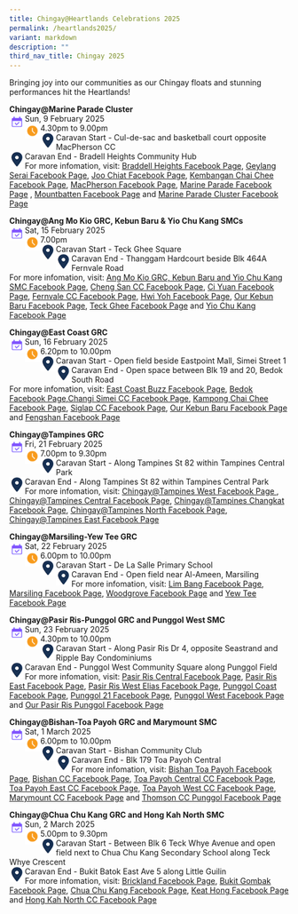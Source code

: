 ```yaml
---
title: Chingay@Heartlands Celebrations 2025
permalink: /heartlands2025/
variant: markdown
description: ""
third_nav_title: Chingay 2025
---
```

Bringing joy into our communities as our Chingay floats and stunning performances hit the Heartlands!

**Chingay@Marine Parade Cluster** <br>
<img src="/images/Heartlands/Cal.png" style="float:left; width:28px;height:28px">Sun, 9 February 2025 <br>
<img src="/images/Heartlands/Clock.png" style="float:left; width:28px;height:28px">4.30pm to 9.00pm<br>
<img src="/images/Heartlands/Pin.png" style="float:left; width:28px;height:28px">
Caravan Start - Cul-de-sac and basketball court opposite MacPherson CC<br><img src="/images/Heartlands/Pin.png" style="float:left; width:28px;height:28px">
Caravan End - Bradell Heights Community Hub<br>
For more infomation, visit: <a href="https://www.facebook.com/BraddellHeightsConstituency/">Braddell Heights Facebook Page</a>, <a href="https://www.facebook.com/YourGeylangSerai/">Geylang Serai Facebook Page</a>, <a href="https://www.facebook.com/joochiatourhome/">Joo Chiat Facebook Page</a>, <a href="https://www.facebook.com/KembanganChaiChee/">Kembangan Chai Chee Facebook Page</a>, <a href="https://www.facebook.com/MacPherson.Spirit/">MacPherson Facebook Page</a>, <a href="https://www.facebook.com/MarineParadeSG/">Marine Parade Facebook Page</a> , <a href="https://www.facebook.com/HappeningsatMountbatten/">Mountbatten Facebook Page</a> and <a href="https://www.facebook.com/marineparadecluster/">Marine Parade Cluster Facebook Page</a><br> 

**Chingay@Ang Mo Kio GRC, Kebun Baru &amp; Yio Chu Kang SMCs** <br>
<img src="/images/Heartlands/Cal.png" style="float:left; width:28px;height:28px">Sat, 15 February 2025 <br>
<img src="/images/Heartlands/Clock.png" style="float:left; width:28px;height:28px">7.00pm<br>
<img src="/images/Heartlands/Pin.png" style="float:left; width:28px;height:28px">
Caravan Start - Teck Ghee Square<br><img src="/images/Heartlands/Pin.png" style="float:left; width:28px;height:28px">
Caravan End - Thanggam Hardcourt beside Blk 464A Fernvale Road<br>
For more infomation, visit: <a href="https://www.facebook.com/amkgrckbycksmcs/">Ang Mo Kio GRC, Kebun Baru and Yio Chu Kang SMC Facebook Page</a>, <a href="https://www.facebook.com/Chengsancommunity/">Cheng San CC Facebook Page</a>, <a href="https://www.facebook.com/ciyuancclub/">Ci Yuan Facebook Page</a>, <a href="https://www.facebook.com/FernvaleCC/">Fernvale CC Facebook Page</a>, <a href="https://www.facebook.com/jalan.kayu/">Hwi Yoh Facebook Page</a>, <a href="https://www.facebook.com/OurKebunBaru/">Our Kebun Baru Facebook Page</a>, <a href="https://www.facebook.com/teckgheedivision/">Teck Ghee Facebook Page</a> and <a href="https://www.facebook.com/yckcc/">Yio Chu Kang Facebook Page</a> <br> 

**Chingay@East Coast GRC** <br>
<img src="/images/Heartlands/Cal.png" style="float:left; width:28px;height:28px">Sun, 16 February 2025 <br>
<img src="/images/Heartlands/Clock.png" style="float:left; width:28px;height:28px">6.20pm to 10.00pm<br>
<img src="/images/Heartlands/Pin.png" style="float:left; width:28px;height:28px">
Caravan Start - Open field beside Eastpoint Mall, Simei Street 1 <br><img src="/images/Heartlands/Pin.png" style="float:left; width:28px;height:28px">
Caravan End - Open space between Blk 19 and 20, Bedok South Road<br>
For more infomation, visit: <a href="https://www.facebook.com/OurEastCoastBuzz/">East Coast Buzz Facebook Page</a>, <a href="https://www.facebook.com/weluvbedok/">Bedok Facebook Page</a>,<a href="https://www.facebook.com/ChangiSimeiCC/">Changi Simei CC Facebook Page</a>, <a href="https://www.facebook.com/kcc.ekampong/">Kampong Chai Chee Facebook Page</a>, <a href="https://www.facebook.com/mysiglap/">Siglap CC Facebook Page</a>, <a href="https://www.facebook.com/OurKebunBaru/">Our Kebun Baru Facebook Page</a> and <a href="https://www.facebook.com/fengshancommunityclub/">Fengshan Facebook Page</a> 

**Chingay@Tampines GRC** <br>
<img src="/images/Heartlands/Cal.png" style="float:left; width:28px;height:28px">Fri, 21 February 2025<br>
<img src="/images/Heartlands/Clock.png" style="float:left; width:28px;height:28px">7.00pm to 9.30pm<br>
<img src="/images/Heartlands/Pin.png" style="float:left; width:28px;height:28px">Caravan Start - Along Tampines St 82 within Tampines Central Park<br>
<img src="/images/Heartlands/Pin.png" style="float:left; width:28px;height:28px">
Caravan End - Along Tampines St 82 within Tampines Central Park<br>
For more infomation, visit: <a href="https://www.facebook.com/tampineswest/">Chingay@Tampines West Facebook Page </a>, <a href="https://www.facebook.com/tampinescentralcc/">Chingay@Tampines Central Facebook Page</a>, <a href="https://www.facebook.com/tampines.changkat/">Chingay@Tampines Changkat Facebook Page</a>, <a href="https://www.facebook.com/TampNorth/">Chingay@Tampines North Facebook Page</a>, <a href="https://www.facebook.com/tampeastcc/">Chingay@Tampines East Facebook Page</a> <br> 

**Chingay@Marsiling-Yew Tee GRC** <br>
<img src="/images/Heartlands/Cal.png" style="float:left; width:28px;height:28px">Sat, 22 February 2025<br>
<img src="/images/Heartlands/Clock.png" style="float:left; width:28px;height:28px">6.00pm to 10.00pm<br>
<img src="/images/Heartlands/Pin.png" style="float:left; width:28px;height:28px">
Caravan Start - De La Salle Primary School<br><img src="/images/Heartlands/Pin.png" style="float:left; width:28px;height:28px">
Caravan End -  Open field near Al-Ameen, Marsiling<br>
For more infomation, visit: <a href="https://www.facebook.com/our.limbang/">Lim Bang Facebook Page</a>, <a href="https://www.facebook.com/MarsilingHome/">Marsiling Facebook Page</a>, <a href="https://www.facebook.com/WoodgroveOurHome/">Woodgrove Facebook Page</a> and <a href="https://www.facebook.com/YewTee.Singapore/">Yew Tee Facebook Page</a> <br>

**Chingay@Pasir Ris-Punggol GRC and Punggol West SMC** <br>
<img src="/images/Heartlands/Cal.png" style="float:left; width:28px;height:28px">Sun, 23 February 2025<br>
<img src="/images/Heartlands/Clock.png" style="float:left; width:28px;height:28px">4.30pm to 10.00pm<br>
<img src="/images/Heartlands/Pin.png" style="float:left; width:28px;height:28px">
Caravan Start - Along Pasir Ris Dr 4, opposite Seastrand and Ripple Bay Condominiums<br><img src="/images/Heartlands/Pin.png" style="float:left; width:28px;height:28px">
Caravan End - Punggol West Community Square along Punggol Field<br>
For more infomation, visit: <a href="https://www.facebook.com/pasirriscentralco/">Pasir Ris Central Facebook Page</a>, <a href="https://www.facebook.com/pasirriseastcc/">Pasir Ris East Facebook Page</a>, <a href="https://www.facebook.com/eliascc/">Pasir Ris West Elias Facebook Page</a>, <a href="https://www.facebook.com/punggol.coast//">Punggol Coast Facebook Page</a>, <a href="https://www.facebook.com/p21cc/">Punggol 21 Facebook Page</a>, <a href="https://www.facebook.com/divisionpunggolwest/">Punggol West Facebook Page</a> and <a href="https://www.facebook.com/ourprpg/">Our Pasir Ris Punggol Facebook Page</a> <br> 

**Chingay@Bishan-Toa Payoh GRC and Marymount SMC** <br>
<img src="/images/Heartlands/Cal.png" style="float:left; width:28px;height:28px">Sat, 1 March 2025<br>
<img src="/images/Heartlands/Clock.png" style="float:left; width:28px;height:28px">6.00pm to 10.00pm<br>
<img src="/images/Heartlands/Pin.png" style="float:left; width:28px;height:28px">
Caravan Start - Bishan Community Club<br><img src="/images/Heartlands/Pin.png" style="float:left; width:28px;height:28px">
Caravan End - Blk 179 Toa Payoh Central<br>
For more infomation, visit: <a href="https://www.facebook.com/BishanToaPayoh/">Bishan Toa Payoh Facebook Page</a>, <a href="https://www.facebook.com/BishanCommunityClub/">Bishan CC Facebook Page</a>, <a href="https://www.facebook.com/tpycentralcc/">Toa Payoh Central CC Facebook Page</a>, <a href="https://www.facebook.com/toapayoheastcc/">Toa Payoh East CC Facebook Page</a>, <a href="https://www.facebook.com/tpwcc/">Toa Payoh West CC Facebook Page</a>, <a href="https://www.facebook.com/MarymountCC/">Marymount CC Facebook Page</a> and <a href="https://www.facebook.com/ThomsonCC/">Thomson CC Punggol Facebook Page</a> <br> 

**Chingay@Chua Chu Kang GRC and Hong Kah North SMC** <br>
<img src="/images/Heartlands/Cal.png" style="float:left; width:28px;height:28px">Sun, 2 March 2025<br>
<img src="/images/Heartlands/Clock.png" style="float:left; width:28px;height:28px">5.00pm to 9.30pm<br>
<img src="/images/Heartlands/Pin.png" style="float:left; width:28px;height:28px">
Caravan Start - Between Blk 6 Teck Whye Avenue and open field next to Chua Chu Kang Secondary School along Teck Whye Crescent<br><img src="/images/Heartlands/Pin.png" style="float:left; width:28px;height:28px">
Caravan End - Bukit Batok East Ave 5 along Little Guilin<br>
For more infomation, visit: <a href="https://www.facebook.com/ilovebrickland/">Brickland Facebook Page</a>, <a href="https://www.facebook.com/OurBukitGombak/">Bukit Gombak Facebook Page</a>, <a href="https://www.facebook.com/ChuaChuKangOurHome/">Chua Chu Kang Facebook Page</a>, <a href="https://www.facebook.com/ilovekeathong/">Keat Hong Facebook Page</a> and <a href="https://www.facebook.com/HongKahNorthCC/">Hong Kah North CC Facebook Page</a>
